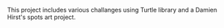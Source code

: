 This project includes various challanges using Turtle library and a Damien Hirst's spots art project.